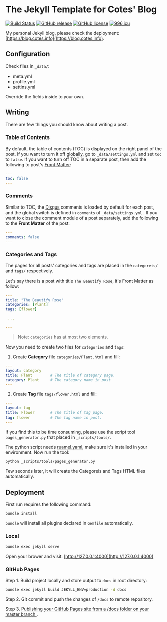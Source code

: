 # The Jekyll Template for Cotes' Blog

[![Build Status](https://travis-ci.org/cotes2020/cotes-blog.svg?branch=master)](https://travis-ci.org/cotes2020/cotes-blog)
[![GitHub release](https://img.shields.io/github/release/cotes2020/cotes-blog.svg)](https://github.com/cotes2020/cotes-blog/releases)
[![GitHub license](https://img.shields.io/github/license/cotes2020/cotes-blog.svg)](https://github.com/cotes2020/cotes-blog/blob/master/LICENSE)
[![996.icu](https://img.shields.io/badge/link-996.icu-red.svg)](https://996.icu)

My personal Jekyll blog, please check the deployment: [https://blog.cotes.info](https://blog.cotes.info).

## Configuration

Check files in `_data/`:

* meta.yml
* profile.yml
* settins.yml

Override the fields inside to your own.


## Writing

There are few things you should know about writing a post.

### Table of Contents

By default, the table of contents (TOC) is displayed on the right panel of the post. If you want to turn it off globally, go to `_data/settings.yml` and set `toc` to `false`. If you want to turn off TOC in a separate post, then add the following to post's [Front Matter](https://jekyllrb.com/docs/front-matter/):

```yaml
---
toc: false
---
```


### Comments

Similar to TOC, the [Disqus](https://disqus.com/) comments is loaded by default for each post, and the global switch is defined in `comments` of `_data/settings.yml` . If you want to close the comment module of a post separately, add the following to the **Front Matter** of the post:

```yaml
---
comments: false
---
```


### Categories and Tags

The pages for all posts' categories and tags are placed in the `categoreis/` and `tags/` respectively.

Let's say there is a post with title `The Beautify Rose`, it's Front Matter as follow:

```yaml
---
title: "The Beautify Rose"
categories: [Plant]
tags: [flower]

 ...

---
```

> Note: `categories` has at most two elements.

Now you need to create two files for `categories` and `tags`:

1. Create **Category** file `categories/Plant.html` and fill:

```yaml
---
layout: category
title: Plant        # The title of category page.
category: Plant     # The category name in post
---
```

2. Create **Tag** file `tags/flower.html` and fill:

```yaml
---
layout: tag
title: Flower       # The title of tag page.
tag: flower         # The tag name in post.
---
```

If you find this to be time consuming, please use the script tool `pages_generator.py` that placed in `_scripts/tools/`.

The python script needs [ruamel.yaml](https://pypi.org/project/ruamel.yaml/), make sure it's installed in your environment. Now run the tool:

```bash
python _scripts/tools/pages_generator.py
```

Few seconds later, it will create the Categoreis and Tags HTML files automatically.

## Deployment

First run requires the following command:

```bash
bundle install
```

`bundle` will install all plugins declared in `Gemfile` automatically.

### Local

```bash
bundle exec jekyll serve
```

Open your brower and visit: [http://127.0.0.1:4000](http://127.0.0.1:4000)

### GitHub Pages

Step 1. Build project locally and store output to `docs` in root directory:

```bash
bundle exec jekyll build JEKYLL_ENV=production -d docs
```

Step 2. Git commit and push the changes of `/docs` to remote repository.

Step 3. [Publishing your GitHub Pages site from a /docs folder on your master branch
](https://help.github.com/en/articles/configuring-a-publishing-source-for-github-pages#publishing-your-github-pages-site-from-a-docs-folder-on-your-master-branch).
